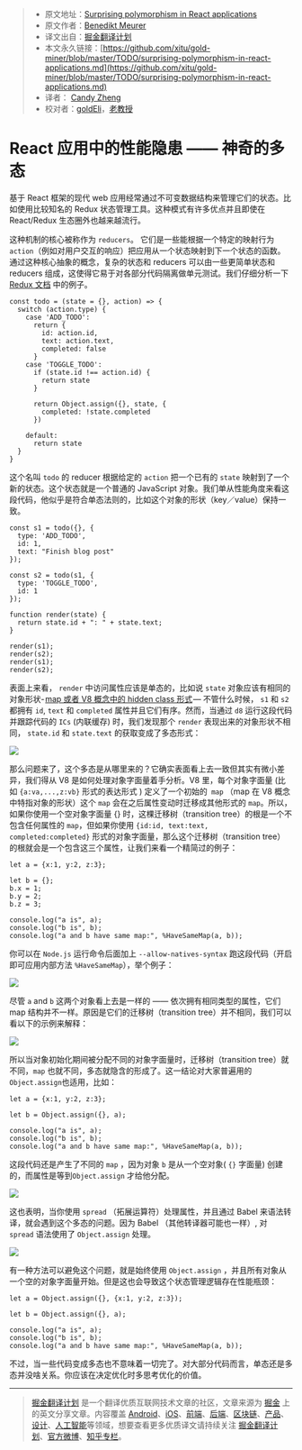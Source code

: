 > * 原文地址：[Surprising polymorphism in React applications](https://medium.com/@bmeurer/surprising-polymorphism-in-react-applications-63015b50abc)
> * 原文作者：[Benedikt Meurer](https://medium.com/@bmeurer?source=post_header_lockup)
> * 译文出自：[掘金翻译计划](https://github.com/xitu/gold-miner)
> * 本文永久链接：[https://github.com/xitu/gold-miner/blob/master/TODO/surprising-polymorphism-in-react-applications.md](https://github.com/xitu/gold-miner/blob/master/TODO/surprising-polymorphism-in-react-applications.md)
> * 译者： [Candy Zheng](https://github.com/blizzardzheng)
> * 校对者：[goldEli](https://github.com/goldEli)，[老教授](https://juejin.im/user/58ff449a61ff4b00667a745c)

# React 应用中的性能隐患 —— 神奇的多态

基于 React 框架的现代 web 应用经常通过不可变数据结构来管理它们的状态。比如使用比较知名的 Redux 状态管理工具。这种模式有许多优点并且即使在 React/Redux 生态圈外也越来越流行。

这种机制的核心被称作为 ``reducers``。 它们是一些能根据一个特定的映射行为 `action`（例如对用户交互的响应）把应用从一个状态映射到下一个状态的函数。通过这种核心抽象的概念，复杂的状态和 reducers 可以由一些更简单状态和 reducers 组成，这使得它易于对各部分代码隔离做单元测试。我们仔细分析一下 [Redux 文档](http://redux.js.org/docs/basics/ExampleTodoList.html) 中的例子。

```
const todo = (state = {}, action) => {
  switch (action.type) {
    case 'ADD_TODO':
      return {
        id: action.id,
        text: action.text,
        completed: false
      }
    case 'TOGGLE_TODO':
      if (state.id !== action.id) {
        return state
      }

      return Object.assign({}, state, {
        completed: !state.completed
      })

    default:
      return state
  }
}
```

这个名叫  `todo` 的 reducer 根据给定的 `action` 把一个已有的 `state` 映射到了一个新的状态。这个状态就是一个普通的 JavaScript 对象。我们单从性能角度来看这段代码，他似乎是符合单态法则的，比如这个对象的形状（key／value）保持一致。

```
const s1 = todo({}, {
  type: 'ADD_TODO',
  id: 1,
  text: "Finish blog post"
});

const s2 = todo(s1, {
  type: 'TOGGLE_TODO',
  id: 1
});

function render(state) {
  return state.id + ": " + state.text;
}

render(s1);
render(s2);
render(s1);
render(s2);
```

表面上来看， `render` 中访问属性应该是单态的，比如说 `state` 对象应该有相同的对象形状- [map 或者 V8 概念中的 hidden class 形式](https://github.com/v8/v8/wiki/Design%20Elements#fast-property-access) — 不管什么时候， `s1` 和 `s2` 都拥有 `id`, `text` 和 `completed` 属性并且它们有序。然而，当通过 `d8` 运行这段代码并跟踪代码的 ``ICs`` (内联缓存) 时，我们发现那个 `render` 表现出来的对象形状不相同， `state.id` 和 `state.text` 的获取变成了多态形式：

![](https://cdn-images-1.medium.com/max/800/1*FrfEaOkxshIj79wJDQyrIQ.png)

那么问题来了，这个多态是从哪里来的？它确实表面看上去一致但其实有微小差异，我们得从 V8 是如何处理对象字面量着手分析。V8 里，每个对象字面量 (比如  `{a:va,...,z:vb}` 形式的表达形式 ) 定义了一个初始的`` map`` （map 在 V8 概念中特指对象的形状）这个 ``map`` 会在之后属性变动时迁移成其他形式的 ``map``。所以，如果你使用一个空对象字面量  {}  时，这棵迁移树（transition tree）的根是一个不包含任何属性的 ``map``，但如果你使用  `{id:id, text:text, completed:completed}` 形式的对象字面量，那么这个迁移树（transition tree）的根就会是一个包含这三个属性，让我们来看一个精简过的例子：

```
let a = {x:1, y:2, z:3};

let b = {};
b.x = 1;
b.y = 2;
b.z = 3;

console.log("a is", a);
console.log("b is", b);
console.log("a and b have same map:", %HaveSameMap(a, b));
```

你可以在 ``Node.js`` 运行命令后面加上 `--allow-natives-syntax` 跑这段代码（开启即可应用内部方法 `%HaveSameMap`），举个例子：

![](https://cdn-images-1.medium.com/max/800/1*yzSaH_AE5z7r9PWBXlvwWg.png)

尽管 `a` and `b` 这两个对象看上去是一样的 —— 依次拥有相同类型的属性，它们 map 结构并不一样。原因是它们的迁移树（transition tree）并不相同，我们可以看以下的示例来解释：

![](https://cdn-images-1.medium.com/max/800/1*fkbEgBWk74icFH1yZIH7Lw.png)

所以当对象初始化期间被分配不同的对象字面量时，迁移树（transition tree）就不同，``map`` 也就不同，多态就隐含的形成了。这一结论对大家普遍用的 `Object.assign`也适用，比如：

```
let a = {x:1, y:2, z:3};

let b = Object.assign({}, a);

console.log("a is", a);
console.log("b is", b);
console.log("a and b have same map:", %HaveSameMap(a, b));
```

这段代码还是产生了不同的 ``map`` ，因为对象  `b` 是从一个空对象( `{}` 字面量) 创建的，而属性是等到`Object.assign` 才给他分配。

![](https://cdn-images-1.medium.com/max/800/1*Xu-nIj21gj-GlHDkzsSOSA.png)

这也表明，当你使用  ``spread`` （拓展运算符）处理属性，并且通过 Babel 来语法转译，就会遇到这个多态的问题。因为 Babel （其他转译器可能也一样）, 对 ``spread`` 语法使用了 `Object.assign` 处理。

![](https://cdn-images-1.medium.com/max/800/1*F2x8lRcZ83pQDvftelFOgA.png)

有一种方法可以避免这个问题，就是始终使用 `Object.assign` ，并且所有对象从一个空的对象字面量开始。但是这也会导致这个状态管理逻辑存在性能瓶颈：

```
let a = Object.assign({}, {x:1, y:2, z:3});

let b = Object.assign({}, a);

console.log("a is", a);
console.log("b is", b);
console.log("a and b have same map:", %HaveSameMap(a, b));
```

不过，当一些代码变成多态也不意味着一切完了。对大部分代码而言，单态还是多态并没啥关系。你应该在决定优化时多思考优化的价值。

---

> [掘金翻译计划](https://github.com/xitu/gold-miner) 是一个翻译优质互联网技术文章的社区，文章来源为 [掘金](https://juejin.im) 上的英文分享文章。内容覆盖 [Android](https://github.com/xitu/gold-miner#android)、[iOS](https://github.com/xitu/gold-miner#ios)、[前端](https://github.com/xitu/gold-miner#前端)、[后端](https://github.com/xitu/gold-miner#后端)、[区块链](https://github.com/xitu/gold-miner#区块链)、[产品](https://github.com/xitu/gold-miner#产品)、[设计](https://github.com/xitu/gold-miner#设计)、[人工智能](https://github.com/xitu/gold-miner#人工智能)等领域，想要查看更多优质译文请持续关注 [掘金翻译计划](https://github.com/xitu/gold-miner)、[官方微博](http://weibo.com/juejinfanyi)、[知乎专栏](https://zhuanlan.zhihu.com/juejinfanyi)。
